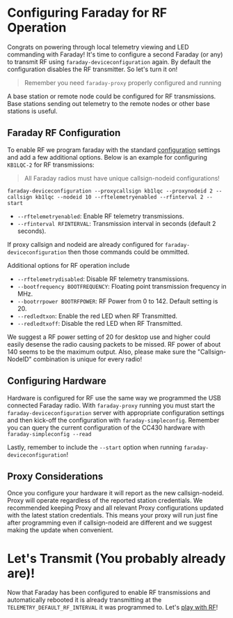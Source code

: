 # Configuring Faraday for RF Operation
Congrats on powering through local telemetry viewing and LED commanding with Faraday! It's time to configure a second Faraday (or any) to transmit RF using `faraday-deviceconfiguration` again. By default the configuration disables the RF transmitter. So let's turn it on!

> Remember you need `faraday-proxy` properly configured and running

A base station or remote node could be configured for RF transmissions. Base stations sending out telemetry to the remote nodes or other base stations is useful.

## Faraday RF Configuration

To enable RF we program faraday with the standard [configuration](configuring-faraday.md) settings and add a few additional options. Below is an example for configuring `KB1LQC-2` for RF transmissions:

> All Faraday radios must have unique callsign-nodeid configurations!

```
faraday-deviceconfiguration --proxycallsign kb1lqc --proxynodeid 2 --callsign kb1lqc --nodeid 10 --rftelemetryenabled --rfinterval 2 --start
```

* `--rftelemetryenabled`: Enable RF telemetry transmissions.
* `--rfinterval RFINTERVAL`: Transmission interval in seconds (default 2 seconds).

If proxy callsign and nodeid are already configured for `faraday-deviceconfiguration` then those commands could be ommitted.

Additional options for RF operation include
* `--rftelemetrydisabled`: Disable RF telemetry transmissions.
* `--bootfrequency BOOTFREQUENCY`: Floating point transmission frequency in MHz.
* `--bootrrpower BOOTRFPOWER`: RF Power from 0 to 142. Default setting is 20.
* `--redledtxon`: Enable the red LED when RF Transmitted.
* `--redledtxoff`: Disable the red LED when RF Transmitted.

We suggest a RF power setting of 20 for desktop use and higher could easily desense the radio causing packets to be missed. RF power of about 140 seems to be the maximum output. Also, please make sure the "Callsign-NodeID" combination is unique for every radio!

## Configuring Hardware
Hardware is configured for RF use the same way we programmed the USB connected Faraday radio. With `faraday-proxy` running you must start the `faraday-deviceconfiguration` server with appropriate configuration settings and then kick-off the configuration with `faraday-simpleconfig`. Remember you can query the current configuration of the CC430 hardware with `faraday-simpleconfig --read`

Lastly, remember to include the `--start` option when running `faraday-deviceconfiguration`!

## Proxy Considerations
Once you configure your hardware it will report as the new callsign-nodeid. Proxy will operate regardless of the reported station credentials. We recommended keeping Proxy and all relevant Proxy configurations updated with the latest station credentials. This means your proxy will run just fine after programming even if callsign-nodeid are different and we suggest making the update when convenient.

# Let's Transmit (You probably already are)!
Now that Faraday has been configured to enable RF transmissions and automatically rebooted it is already transmitting at the `TELEMETRY_DEFAULT_RF_INTERVAL` it was programmed to. Let's [play with RF](rfplayground.md)!
